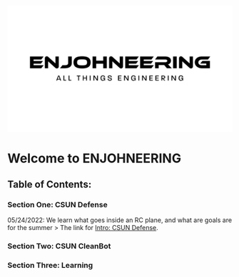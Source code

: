 ![logo](./imgs/enjohneering.png)
# Welcome to ENJOHNEERING

## Table of Contents:
### Section One:  CSUN Defense
05/24/2022: We learn what goes inside an RC plane, and what are goals are for the summer
    > The link for [Intro: CSUN Defense](https://github.com/wreeten/enjohneering/tree/main/arduino/12292021).
### Section Two: CSUN CleanBot

### Section Three: Learning
